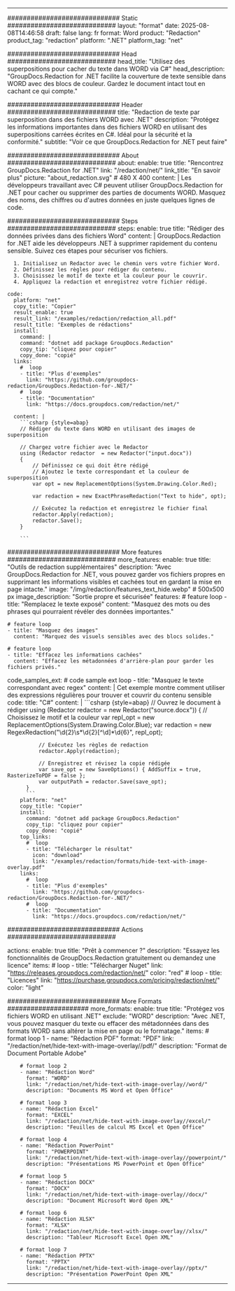 
---
############################# Static ############################
layout: "format"
date:  2025-08-08T14:46:58
draft: false
lang: fr
format: Word
product: "Redaction"
product_tag: "redaction"
platform: ".NET"
platform_tag: "net"

############################# Head ############################
head_title: "Utilisez des superpositions pour cacher du texte dans WORD via C#"
head_description: "GroupDocs.Redaction for .NET facilite la couverture de texte sensible dans WORD avec des blocs de couleur. Gardez le document intact tout en cachant ce qui compte."

############################# Header ############################
title: "Redaction de texte par superposition dans des fichiers WORD avec .NET" 
description: "Protégez les informations importantes dans des fichiers WORD en utilisant des superpositions carrées écrites en C#. Idéal pour la sécurité et la conformité."
subtitle: "Voir ce que GroupDocs.Redaction for .NET peut faire" 

############################# About ############################
about:
    enable: true
    title: "Rencontrez GroupDocs.Redaction for .NET"
    link: "/redaction/net/"
    link_title: "En savoir plus"
    picture: "about_redaction.svg" # 480 X 400
    content: |
       Les développeurs travaillant avec C# peuvent utiliser GroupDocs.Redaction for .NET pour cacher ou supprimer des parties de documents WORD. Masquez des noms, des chiffres ou d'autres données en juste quelques lignes de code.

############################# Steps ############################
steps:
    enable: true
    title: "Rédiger des données privées dans des fichiers Word"
    content: |
      GroupDocs.Redaction for .NET aide les développeurs .NET à supprimer rapidement du contenu sensible. Suivez ces étapes pour sécuriser vos fichiers.
      
      1. Initialisez un Redactor avec le chemin vers votre fichier Word.
      2. Définissez les règles pour rédiger du contenu.
      3. Choisissez le motif de texte et la couleur pour le couvrir.
      4. Appliquez la redaction et enregistrez votre fichier rédigé.
   
    code:
      platform: "net"
      copy_title: "Copier"
      result_enable: true
      result_link: "/examples/redaction/redaction_all.pdf"
      result_title: "Exemples de rédactions"
      install:
        command: |
        command: "dotnet add package GroupDocs.Redaction"
        copy_tip: "cliquez pour copier"
        copy_done: "copié"
      links:
        #  loop
        - title: "Plus d'exemples"
          link: "https://github.com/groupdocs-redaction/GroupDocs.Redaction-for-.NET/"
        #  loop
        - title: "Documentation"
          link: "https://docs.groupdocs.com/redaction/net/"
          
      content: |
        ```csharp {style=abap}
        // Rédiger du texte dans WORD en utilisant des images de superposition

        // Chargez votre fichier avec le Redactor
        using (Redactor redactor  = new Redactor("input.docx"))
        {
            // Définissez ce qui doit être rédigé
            // Ajoutez le texte correspondant et la couleur de superposition
            var opt = new ReplacementOptions(System.Drawing.Color.Red);
            
            var redaction = new ExactPhraseRedaction("Text to hide", opt);

            // Exécutez la redaction et enregistrez le fichier final
            redactor.Apply(redaction);
            redactor.Save();
        }
        
        ```            


############################# More features ############################
more_features:
  enable: true
  title: "Outils de redaction supplémentaires"
  description: "Avec GroupDocs.Redaction for .NET, vous pouvez garder vos fichiers propres en supprimant les informations visibles et cachées tout en gardant la mise en page intacte."
  image: "/img/redaction/features_text_hide.webp" # 500x500 px
  image_description: "Sortie propre et sécurisée"
  features:
    # feature loop
    - title: "Remplacez le texte exposé"
      content: "Masquez des mots ou des phrases qui pourraient révéler des données importantes."

    # feature loop
    - title: "Masquez des images"
      content: "Marquez des visuels sensibles avec des blocs solides."

    # feature loop
    - title: "Effacez les informations cachées"
      content: "Effacez les métadonnées d'arrière-plan pour garder les fichiers privés."
      
  code_samples_ext:
    # code sample ext loop
    - title: "Masquez le texte correspondant avec regex"
      content: |
        Cet exemple montre comment utiliser des expressions régulières pour trouver et couvrir du contenu sensible
      code:
        title: "C#"
        content: |
          ```csharp {style=abap}
          //  Ouvrez le document à rédiger
          using (Redactor redactor  = new Redactor("source.docx"))
          {
              // Choisissez le motif et la couleur
              var repl_opt = new ReplacementOptions(System.Drawing.Color.Blue);
              var redaction = new RegexRedaction("\\d{2}\\s*\\d{2}[^\\d]*\\d{6}", repl_opt);

              // Exécutez les règles de redaction
              redactor.Apply(redaction);

              // Enregistrez et révisez la copie rédigée
              var save_opt = new SaveOptions() { AddSuffix = true, RasterizeToPDF = false };
              var outputPath = redactor.Save(save_opt);
          }
          ```
        platform: "net"
        copy_title: "Copier"
        install:
          command: "dotnet add package GroupDocs.Redaction"
          copy_tip: "cliquez pour copier"
          copy_done: "copié"
        top_links:
          #  loop
          - title: "Télécharger le résultat"
            icon: "download"
            link: "/examples/redaction/formats/hide-text-with-image-overlay.pdf"
        links:
          #  loop
          - title: "Plus d'exemples"
            link: "https://github.com/groupdocs-redaction/GroupDocs.Redaction-for-.NET/"
          #  loop
          - title: "Documentation"
            link: "https://docs.groupdocs.com/redaction/net/"


############################# Actions ############################

actions:
  enable: true
  title: "Prêt à commencer ?"
  description: "Essayez les fonctionnalités de GroupDocs.Redaction gratuitement ou demandez une licence"
  items:
    #  loop
    - title: "Télécharger Nuget"
      link: "https://releases.groupdocs.com/redaction/net/"
      color: "red"
        #  loop
    - title: "Licences"
      link: "https://purchase.groupdocs.com/pricing/redaction/net/"
      color: "light"


############################# More Formats #####################
more_formats:
    enable: true
    title: "Protégez vos fichiers WORD en utilisant .NET"
    exclude: "WORD"
    description: "Avec .NET, vous pouvez masquer du texte ou effacer des métadonnées dans des formats WORD sans altérer la mise en page ou le formatage."
    items: 
        # format loop 1
        - name: "Rédaction PDF"
          format: "PDF"
          link: "/redaction/net/hide-text-with-image-overlay//pdf/"
          description: "Format de Document Portable Adobe"

        # format loop 2
        - name: "Rédaction Word"
          format: "WORD"
          link: "/redaction/net/hide-text-with-image-overlay//word/"
          description: "Documents MS Word et Open Office"
          
        # format loop 3
        - name: "Rédaction Excel"
          format: "EXCEL"
          link: "/redaction/net/hide-text-with-image-overlay//excel/"
          description: "Feuilles de calcul MS Excel et Open Office"

        # format loop 4
        - name: "Rédaction PowerPoint"
          format: "POWERPOINT"
          link: "/redaction/net/hide-text-with-image-overlay//powerpoint/"
          description: "Présentations MS PowerPoint et Open Office"

        # format loop 5
        - name: "Rédaction DOCX"
          format: "DOCX"
          link: "/redaction/net/hide-text-with-image-overlay//docx/"
          description: "Document Microsoft Word Open XML"
          
        # format loop 6
        - name: "Rédaction XLSX"
          format: "XLSX"
          link: "/redaction/net/hide-text-with-image-overlay//xlsx/"
          description: "Tableur Microsoft Excel Open XML"
          
        # format loop 7
        - name: "Rédaction PPTX"
          format: "PPTX"
          link: "/redaction/net/hide-text-with-image-overlay//pptx/"
          description: "Présentation PowerPoint Open XML"


---